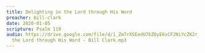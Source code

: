 ```yaml
---
title: Delighting in the Lord through His Word
preacher: bill-clark
date: 2020-01-05
scripture: Psalm 119
audio: https://drive.google.com/file/d/1_Zm7rXSEedU7bZOyE6vCF2NiYcZK2r_K/view
  the Lord through His Word - Bill Clark.mp3
---
```

